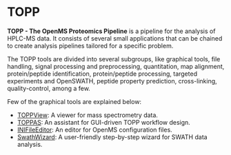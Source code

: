 TOPP
===

**TOPP - The OpenMS Proteomics Pipeline** is a pipeline for the analysis of HPLC-MS data. It consists of several small
applications that can be chained to create analysis pipelines tailored for a specific problem.

The TOPP tools are divided into several subgroups, like graphical tools, file handling, signal processing and
preprocessing, quantitation, map alignment, protein/peptide identification, protein/peptide processing, targeted
experiments and OpenSWATH, peptide property prediction, cross-linking, quality-control, among a few.

Few of the graphical tools are explained below:

- [TOPPView](toppview.md): A viewer for mass spectrometry data.
- [TOPPAS](toppas.md): An assistant for GUI-driven TOPP workflow design.
- [INIFileEditor](ini-file-editor.md): An editor for OpenMS configuration files.
- [SwathWizard](swathwizard.md): A user-friendly step-by-step wizard for SWATH data analysis.
